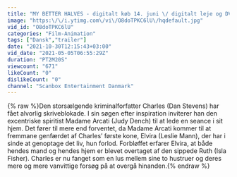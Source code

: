 ```yaml
---
title: "MY BETTER HALVES - digitalt køb 14. juni \/ digitalt leje og DVD 28. juni"
image: "https:\/\/i.ytimg.com\/vi\/O8doTPKC6lU\/hqdefault.jpg"
vid_id: "O8doTPKC6lU"
categories: "Film-Animation"
tags: ["Dansk","trailer"]
date: "2021-10-30T12:15:43+03:00"
vid_date: "2021-05-05T06:55:29Z"
duration: "PT2M20S"
viewcount: "671"
likeCount: "0"
dislikeCount: "0"
channel: "Scanbox Entertainment Danmark"
---
```

{% raw %}Den storsælgende kriminalforfatter Charles (Dan Stevens) har fået alvorlig skriveblokade. I sin søgen efter inspiration inviterer han den excentriske spiritist Madame Arcati (Judy Dench) til at lede en seance i sit hjem. Det fører til mere end forventet, da Madame Arcati kommer til at fremmane genfærdet af Charles’ første kone, Elvira (Leslie Mann), der har i sinde at genoptage det liv, hun forlod. Forbløffet erfarer Elvira, at både hendes mand og hendes hjem er blevet overtaget af den sippede Ruth (Isla Fisher). Charles er nu fanget som en lus mellem sine to hustruer og deres mere og mere vanvittige forsøg på at overgå hinanden.{% endraw %}
